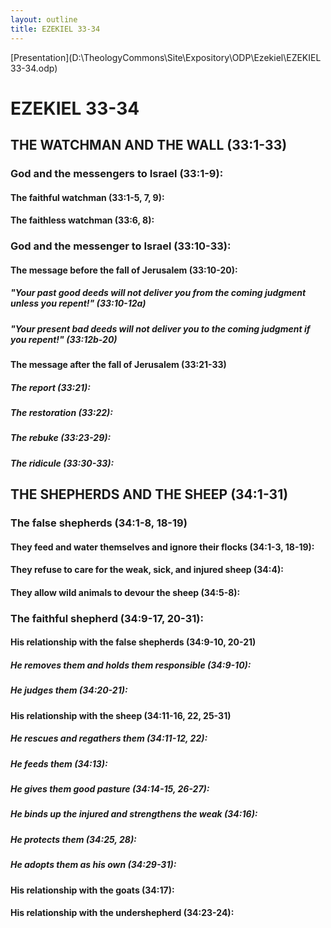 ```yaml
---
layout: outline
title: EZEKIEL 33-34
---
```

[Presentation](D:\TheologyCommons\Site\Expository\ODP\Ezekiel\EZEKIEL 33-34.odp)
# EZEKIEL 33-34
## THE WATCHMAN AND THE WALL (33:1-33) 
###  God and the messengers to Israel (33:1-9): 
####  The faithful watchman (33:1-5, 7, 9): 
####  The faithless watchman (33:6, 8): 
###  God and the messenger to Israel (33:10-33): 
####  The message before the fall of Jerusalem (33:10-20): 
#####  \"Your past good deeds will not deliver you from the coming judgment unless you repent!\" (33:10-12a) 
#####  \"Your present bad deeds will not deliver you to the coming judgment if you repent!\" (33:12b-20) 
####  The message after the fall of Jerusalem (33:21-33) 
#####  The report (33:21): 
#####  The restoration (33:22): 
#####  The rebuke (33:23-29): 
#####  The ridicule (33:30-33): 
## THE SHEPHERDS AND THE SHEEP (34:1-31) 
###  The false shepherds (34:1-8, 18-19) 
####  They feed and water themselves and ignore their flocks (34:1-3, 18-19): 
####  They refuse to care for the weak, sick, and injured sheep (34:4): 
####  They allow wild animals to devour the sheep (34:5-8): 
###  The faithful shepherd (34:9-17, 20-31): 
####  His relationship with the false shepherds (34:9-10, 20-21) 
#####  He removes them and holds them responsible (34:9-10): 
#####  He judges them (34:20-21): 
####  His relationship with the sheep (34:11-16, 22, 25-31) 
#####  He rescues and regathers them (34:11-12, 22): 
#####  He feeds them (34:13): 
#####  He gives them good pasture (34:14-15, 26-27): 
#####  He binds up the injured and strengthens the weak (34:16): 
#####  He protects them (34:25, 28): 
#####  He adopts them as his own (34:29-31): 
####  His relationship with the goats (34:17): 
####  His relationship with the undershepherd (34:23-24): 
